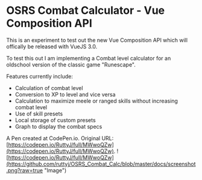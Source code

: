 # OSRS Combat Calculator - Vue Composition API 

This is an experiment to test out the new Vue Composition API which will offically be released with VueJS 3.0. 

To test this out I am implementing a Combat level calculator for an oldschool version of the classic game "Runescape".

Features currently include:
- Calculation of combat level
- Conversion to XP to level and vice versa
- Calculation to maximize meele or ranged skills without increasing combat level
- Use of skill presets
- Local storage of custom presets
- Graph to display the combat specs

 A Pen created at CodePen.io. Original URL: [https://codepen.io/RuttyJ/full/MWwoQZw](https://codepen.io/RuttyJ/full/MWwoQZw).
![https://codepen.io/RuttyJ/full/MWwoQZw](https://github.com/ruttyj/OSRS_Combat_Calc/blob/master/docs/screenshot.png?raw=true "Image")

